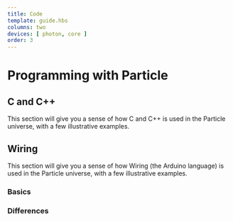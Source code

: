 ```yaml
---
title: Code
template: guide.hbs
columns: two
devices: [ photon, core ]
order: 3
---
```


# Programming with Particle

## C and C++

This section will give you a sense of how C and C++ is used in the Particle universe, with a few illustrative examples.

## Wiring

This section will give you a sense of how Wiring (the Arduino language) is used in the Particle universe, with a few illustrative examples.

### Basics

### Differences
